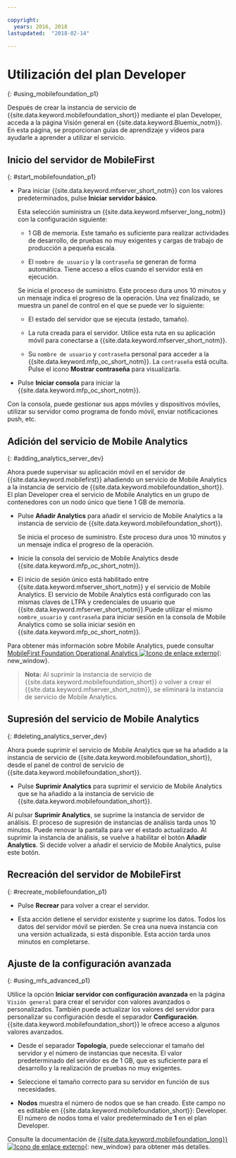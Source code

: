 ```yaml
---

copyright:
  years: 2016, 2018
lastupdated:  "2018-02-14"

---
```


#	Utilización del plan Developer
{: #using_mobilefoundation_p1}

Después de crear la instancia de servicio de {{site.data.keyword.mobilefoundation_short}} mediante el plan Developer, acceda a la página Visión general en {{site.data.keyword.Bluemix_notm}}. En esta página, se proporcionan guías de aprendizaje y vídeos para ayudarle a aprender a utilizar el servicio.

## Inicio del servidor de MobileFirst
{: #start_mobilefoundation_p1}
* Para iniciar {{site.data.keyword.mfserver_short_notm}} con los valores predeterminados, pulse **Iniciar servidor básico**.

  Esta selección suministra un {{site.data.keyword.mfserver_long_notm}} con la configuración siguiente:
  *	1 GB de memoria. Este tamaño es suficiente para realizar actividades de desarrollo, de pruebas no muy exigentes y cargas de trabajo de producción a pequeña escala.

  *	El `nombre de usuario` y la `contraseña` se generan de forma automática. Tiene acceso a ellos cuando el servidor está en ejecución.

  Se inicia el proceso de suministro. Este proceso dura unos 10 minutos y un mensaje indica el progreso de la operación. Una vez finalizado, se muestra un panel de control en el que se puede ver lo siguiente:
    *	El estado del servidor que se ejecuta (estado, tamaño).

    *	La ruta creada para el servidor. Utilice esta ruta en su aplicación móvil para conectarse a {{site.data.keyword.mfserver_short_notm}}.

    *	Su `nombre de usuario` y `contraseña` personal para acceder a la {{site.data.keyword.mfp_oc_short_notm}}. La `contraseña` está oculta. Pulse el icono **Mostrar contraseña** para visualizarla.

*	Pulse **Iniciar consola** para iniciar la {{site.data.keyword.mfp_oc_short_notm}}.

Con la consola, puede gestionar sus apps móviles y dispositivos móviles, utilizar su servidor como programa de fondo móvil, enviar notificaciones push, etc.

##  Adición del servicio de Mobile Analytics
{: #adding_analytics_server_dev}

 Ahora puede supervisar su aplicación móvil en el servidor de {{site.data.keyword.mobilefirst}} añadiendo un servicio de Mobile Analytics a la instancia de servicio de {{site.data.keyword.mobilefoundation_short}}. El plan Developer crea el servicio de Mobile Analytics en un grupo de contenedores con un nodo único que tiene 1 GB de memoria.

* Pulse **Añadir Analytics** para añadir el servicio de Mobile Analytics a la instancia de servicio de {{site.data.keyword.mobilefoundation_short}}.

  Se inicia el proceso de suministro. Este proceso dura unos 10 minutos y un mensaje indica el progreso de la operación.  

* Inicie la consola del servicio de Mobile Analytics desde {{site.data.keyword.mfp_oc_short_notm}}.

* El inicio de sesión único está habilitado entre {{site.data.keyword.mfserver_short_notm}} y el servicio de Mobile Analytics. El servicio de Mobile Analytics está configurado con las mismas claves de LTPA y credenciales de usuario que {{site.data.keyword.mfserver_short_notm}}.Puede utilizar el mismo `nombre_usuario` y `contraseña` para iniciar sesión en la consola de Mobile Analytics como se solía iniciar sesión en {{site.data.keyword.mfp_oc_short_notm}}.

Para obtener más información sobre Mobile Analytics, puede consultar [MobileFirst Foundation Operational Analytics ![Icono de enlace externo](../../icons/launch-glyph.svg "Icono de enlace externo")](https://mobilefirstplatform.ibmcloud.com/tutorials/en/foundation/8.0/analytics/){: new_window}.

> **Nota:** Al suprimir la instancia de servicio de {{site.data.keyword.mobilefoundation_short}} o volver a crear el {{site.data.keyword.mfserver_short_notm}}, se eliminará la instancia de servicio de Mobile Analytics.

##  Supresión del servicio de Mobile Analytics
{: #deleting_analytics_server_dev}

Ahora puede suprimir el servicio de Mobile Analytics que se ha añadido a la instancia de servicio de {{site.data.keyword.mobilefoundation_short}}, desde el panel de control de servicio de {{site.data.keyword.mobilefoundation_short}}.

* Pulse **Suprimir Analytics** para suprimir el servicio de Mobile Analytics que se ha añadido a la instancia de servicio de {{site.data.keyword.mobilefoundation_short}}.

 Al pulsar **Suprimir Analytics**, se suprime la instancia de servidor de análisis. El proceso de supresión de instancias de análisis tarda unos 10 minutos. Puede renovar la pantalla para ver el estado actualizado. Al suprimir la instancia de análisis, se vuelve a habilitar el botón **Añadir Analytics**. Si decide volver a añadir el servicio de Mobile Analytics, pulse este botón.


## Recreación del servidor de MobileFirst
{: #recreate_mobilefoundation_p1}

*	Pulse **Recrear** para volver a crear el servidor.

* Esta acción detiene el servidor existente y suprime los datos. Todos los datos del servidor móvil se pierden. Se crea una nueva instancia con una versión actualizada, si está disponible. Esta acción tarda unos minutos en completarse.

##	Ajuste de la configuración avanzada
{: #using_mfs_advanced_p1}

Utilice la opción **Iniciar servidor con configuración avanzada** en la página `Visión general` para crear el servidor con valores avanzados o personalizados. También puede actualizar los valores del servidor para personalizar su configuración desde el separador **Configuración**. {{site.data.keyword.mobilefoundation_short}} le ofrece acceso a algunos valores avanzados.

*	Desde el separador **Topología**, puede seleccionar el tamaño del servidor y el número de instancias que necesita. El valor predeterminado del servidor es de 1 GB, que es suficiente para el desarrollo y la realización de pruebas no muy exigentes.

  - Seleccione el tamaño correcto para su servidor en función de sus necesidades.

* **Nodos** muestra el número de nodos que se han creado. Este campo no es editable en {{site.data.keyword.mobilefoundation_short}}: Developer. El número de nodos <!--in your {{site.data.keyword.IBM_notm}} container group--> toma el valor predeterminado de **1** en el plan Developer.

Consulte la documentación de [{{site.data.keyword.mobilefoundation_long}} ![Icono de enlace externo](../../icons/launch-glyph.svg "Icono de enlace externo")](https://www.ibm.com/support/knowledgecenter/SSHS8R_8.0.0/wl_welcome.html){: new_window} para obtener más detalles.
